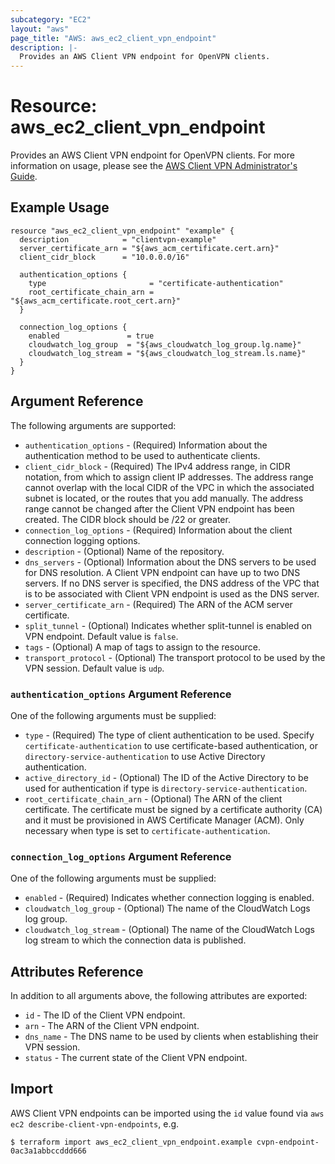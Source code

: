 ```yaml
---
subcategory: "EC2"
layout: "aws"
page_title: "AWS: aws_ec2_client_vpn_endpoint"
description: |-
  Provides an AWS Client VPN endpoint for OpenVPN clients.
---
```


# Resource: aws_ec2_client_vpn_endpoint

Provides an AWS Client VPN endpoint for OpenVPN clients. For more information on usage, please see the
[AWS Client VPN Administrator's Guide](https://docs.aws.amazon.com/vpn/latest/clientvpn-admin/what-is.html).

## Example Usage

```hcl
resource "aws_ec2_client_vpn_endpoint" "example" {
  description            = "clientvpn-example"
  server_certificate_arn = "${aws_acm_certificate.cert.arn}"
  client_cidr_block      = "10.0.0.0/16"

  authentication_options {
    type                       = "certificate-authentication"
    root_certificate_chain_arn = "${aws_acm_certificate.root_cert.arn}"
  }

  connection_log_options {
    enabled               = true
    cloudwatch_log_group  = "${aws_cloudwatch_log_group.lg.name}"
    cloudwatch_log_stream = "${aws_cloudwatch_log_stream.ls.name}"
  }
}
```

## Argument Reference

The following arguments are supported:

* `authentication_options` - (Required) Information about the authentication method to be used to authenticate clients.
* `client_cidr_block` - (Required) The IPv4 address range, in CIDR notation, from which to assign client IP addresses. The address range cannot overlap with the local CIDR of the VPC in which the associated subnet is located, or the routes that you add manually. The address range cannot be changed after the Client VPN endpoint has been created. The CIDR block should be /22 or greater.
* `connection_log_options` - (Required) Information about the client connection logging options.
* `description` - (Optional) Name of the repository.
* `dns_servers` - (Optional) Information about the DNS servers to be used for DNS resolution. A Client VPN endpoint can have up to two DNS servers. If no DNS server is specified, the DNS address of the VPC that is to be associated with Client VPN endpoint is used as the DNS server.
* `server_certificate_arn` - (Required) The ARN of the ACM server certificate.
* `split_tunnel` - (Optional) Indicates whether split-tunnel is enabled on VPN endpoint. Default value is `false`.
* `tags` - (Optional) A map of tags to assign to the resource.
* `transport_protocol` - (Optional) The transport protocol to be used by the VPN session. Default value is `udp`.

### `authentication_options` Argument Reference

One of the following arguments must be supplied:

* `type` - (Required) The type of client authentication to be used. Specify `certificate-authentication` to use certificate-based authentication, or `directory-service-authentication` to use Active Directory authentication.
* `active_directory_id` - (Optional) The ID of the Active Directory to be used for authentication if type is `directory-service-authentication`.
* `root_certificate_chain_arn` - (Optional) The ARN of the client certificate. The certificate must be signed by a certificate authority (CA) and it must be provisioned in AWS Certificate Manager (ACM). Only necessary when type is set to `certificate-authentication`.

### `connection_log_options` Argument Reference

One of the following arguments must be supplied:

* `enabled` - (Required) Indicates whether connection logging is enabled.
* `cloudwatch_log_group` - (Optional) The name of the CloudWatch Logs log group.
* `cloudwatch_log_stream` - (Optional) The name of the CloudWatch Logs log stream to which the connection data is published.

## Attributes Reference

In addition to all arguments above, the following attributes are exported:

* `id` - The ID of the Client VPN endpoint.
* `arn` - The ARN of the Client VPN endpoint.
* `dns_name` - The DNS name to be used by clients when establishing their VPN session.
* `status` - The current state of the Client VPN endpoint.

## Import

AWS Client VPN endpoints can be imported using the `id` value found via `aws ec2 describe-client-vpn-endpoints`, e.g.

```
$ terraform import aws_ec2_client_vpn_endpoint.example cvpn-endpoint-0ac3a1abbccddd666
```
